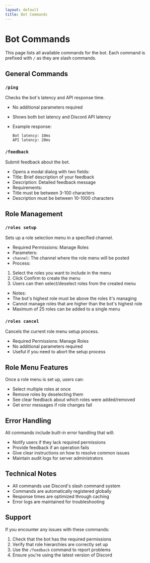 ```yaml
---
layout: default
title: Bot Commands
---
```


# Bot Commands

This page lists all available commands for the bot. Each command is prefixed with `/` as they are slash commands.

## General Commands

### `/ping`
Checks the bot's latency and API response time.
- No additional parameters required
- Shows both bot latency and Discord API latency
- Example response:

    ```
    Bot latency: 10ms
    API latency: 20ms
    ```

### `/feedback`
Submit feedback about the bot.
- Opens a modal dialog with two fields:
- Title: Brief description of your feedback
- Description: Detailed feedback message
- Requirements:
- Title must be between 3-100 characters
- Description must be between 10-1000 characters

## Role Management

### `/roles setup`
Sets up a role selection menu in a specified channel.
- Required Permissions: Manage Roles
- Parameters:
- `channel`: The channel where the role menu will be posted
- Process:
1. Select the roles you want to include in the menu
2. Click Confirm to create the menu
3. Users can then select/deselect roles from the created menu
- Notes:
- The bot's highest role must be above the roles it's managing
- Cannot manage roles that are higher than the bot's highest role
- Maximum of 25 roles can be added to a single menu

### `/roles cancel`
Cancels the current role menu setup process.
- Required Permissions: Manage Roles
- No additional parameters required
- Useful if you need to abort the setup process

## Role Menu Features

Once a role menu is set up, users can:
- Select multiple roles at once
- Remove roles by deselecting them
- See clear feedback about which roles were added/removed
- Get error messages if role changes fail

## Error Handling

All commands include built-in error handling that will:
- Notify users if they lack required permissions
- Provide feedback if an operation fails
- Give clear instructions on how to resolve common issues
- Maintain audit logs for server administrators

## Technical Notes

- All commands use Discord's slash command system
- Commands are automatically registered globally
- Response times are optimized through caching
- Error logs are maintained for troubleshooting

## Support

If you encounter any issues with these commands:
1. Check that the bot has the required permissions
2. Verify that role hierarchies are correctly set up
3. Use the `/feedback` command to report problems
4. Ensure you're using the latest version of Discord